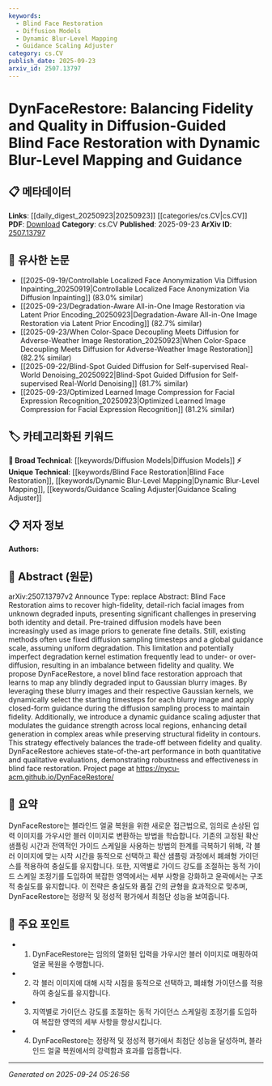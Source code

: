 ```yaml
---
keywords:
  - Blind Face Restoration
  - Diffusion Models
  - Dynamic Blur-Level Mapping
  - Guidance Scaling Adjuster
category: cs.CV
publish_date: 2025-09-23
arxiv_id: 2507.13797
---
```


<!-- KEYWORD_LINKING_METADATA:
{
  "processed_timestamp": "2025-09-24T05:26:56.955078",
  "vocabulary_version": "1.0",
  "selected_keywords": [
    "Blind Face Restoration",
    "Diffusion Models",
    "Dynamic Blur-Level Mapping",
    "Guidance Scaling Adjuster"
  ],
  "rejected_keywords": [],
  "similarity_scores": {
    "Blind Face Restoration": 0.82,
    "Diffusion Models": 0.78,
    "Dynamic Blur-Level Mapping": 0.79,
    "Guidance Scaling Adjuster": 0.77
  },
  "extraction_method": "AI_prompt_based",
  "budget_applied": true,
  "candidates_json": {
    "candidates": [
      {
        "surface": "Blind Face Restoration",
        "canonical": "Blind Face Restoration",
        "aliases": [
          "Face Restoration",
          "Image Restoration"
        ],
        "category": "unique_technical",
        "rationale": "This is a specific technique central to the paper's contribution, offering a unique approach to image processing.",
        "novelty_score": 0.75,
        "connectivity_score": 0.68,
        "specificity_score": 0.85,
        "link_intent_score": 0.82
      },
      {
        "surface": "Diffusion Models",
        "canonical": "Diffusion Models",
        "aliases": [
          "Diffusion Process",
          "Image Diffusion"
        ],
        "category": "broad_technical",
        "rationale": "Diffusion models are a key component in the methodology, linking to broader machine learning techniques.",
        "novelty_score": 0.55,
        "connectivity_score": 0.79,
        "specificity_score": 0.7,
        "link_intent_score": 0.78
      },
      {
        "surface": "Dynamic Blur-Level Mapping",
        "canonical": "Dynamic Blur-Level Mapping",
        "aliases": [
          "Blur Mapping",
          "Dynamic Blur"
        ],
        "category": "unique_technical",
        "rationale": "This novel concept is crucial for understanding the paper's approach to handling image degradation.",
        "novelty_score": 0.8,
        "connectivity_score": 0.65,
        "specificity_score": 0.88,
        "link_intent_score": 0.79
      },
      {
        "surface": "Guidance Scaling Adjuster",
        "canonical": "Guidance Scaling Adjuster",
        "aliases": [
          "Guidance Adjuster",
          "Scaling Adjuster"
        ],
        "category": "unique_technical",
        "rationale": "This component is integral to the proposed method, enhancing the adaptability of diffusion processes.",
        "novelty_score": 0.78,
        "connectivity_score": 0.6,
        "specificity_score": 0.82,
        "link_intent_score": 0.77
      }
    ],
    "ban_list_suggestions": [
      "fidelity",
      "quality",
      "performance"
    ]
  },
  "decisions": [
    {
      "candidate_surface": "Blind Face Restoration",
      "resolved_canonical": "Blind Face Restoration",
      "decision": "linked",
      "scores": {
        "novelty": 0.75,
        "connectivity": 0.68,
        "specificity": 0.85,
        "link_intent": 0.82
      }
    },
    {
      "candidate_surface": "Diffusion Models",
      "resolved_canonical": "Diffusion Models",
      "decision": "linked",
      "scores": {
        "novelty": 0.55,
        "connectivity": 0.79,
        "specificity": 0.7,
        "link_intent": 0.78
      }
    },
    {
      "candidate_surface": "Dynamic Blur-Level Mapping",
      "resolved_canonical": "Dynamic Blur-Level Mapping",
      "decision": "linked",
      "scores": {
        "novelty": 0.8,
        "connectivity": 0.65,
        "specificity": 0.88,
        "link_intent": 0.79
      }
    },
    {
      "candidate_surface": "Guidance Scaling Adjuster",
      "resolved_canonical": "Guidance Scaling Adjuster",
      "decision": "linked",
      "scores": {
        "novelty": 0.78,
        "connectivity": 0.6,
        "specificity": 0.82,
        "link_intent": 0.77
      }
    }
  ]
}
-->

# DynFaceRestore: Balancing Fidelity and Quality in Diffusion-Guided Blind Face Restoration with Dynamic Blur-Level Mapping and Guidance

## 📋 메타데이터

**Links**: [[daily_digest_20250923|20250923]] [[categories/cs.CV|cs.CV]]
**PDF**: [Download](https://arxiv.org/pdf/2507.13797.pdf)
**Category**: cs.CV
**Published**: 2025-09-23
**ArXiv ID**: [2507.13797](https://arxiv.org/abs/2507.13797)

## 🔗 유사한 논문
- [[2025-09-19/Controllable Localized Face Anonymization Via Diffusion Inpainting_20250919|Controllable Localized Face Anonymization Via Diffusion Inpainting]] (83.0% similar)
- [[2025-09-23/Degradation-Aware All-in-One Image Restoration via Latent Prior Encoding_20250923|Degradation-Aware All-in-One Image Restoration via Latent Prior Encoding]] (82.7% similar)
- [[2025-09-23/When Color-Space Decoupling Meets Diffusion for Adverse-Weather Image Restoration_20250923|When Color-Space Decoupling Meets Diffusion for Adverse-Weather Image Restoration]] (82.2% similar)
- [[2025-09-22/Blind-Spot Guided Diffusion for Self-supervised Real-World Denoising_20250922|Blind-Spot Guided Diffusion for Self-supervised Real-World Denoising]] (81.7% similar)
- [[2025-09-23/Optimized Learned Image Compression for Facial Expression Recognition_20250923|Optimized Learned Image Compression for Facial Expression Recognition]] (81.2% similar)

## 🏷️ 카테고리화된 키워드
**🧠 Broad Technical**: [[keywords/Diffusion Models|Diffusion Models]]
**⚡ Unique Technical**: [[keywords/Blind Face Restoration|Blind Face Restoration]], [[keywords/Dynamic Blur-Level Mapping|Dynamic Blur-Level Mapping]], [[keywords/Guidance Scaling Adjuster|Guidance Scaling Adjuster]]

## 📋 저자 정보

**Authors:** 

## 📄 Abstract (원문)

arXiv:2507.13797v2 Announce Type: replace 
Abstract: Blind Face Restoration aims to recover high-fidelity, detail-rich facial images from unknown degraded inputs, presenting significant challenges in preserving both identity and detail. Pre-trained diffusion models have been increasingly used as image priors to generate fine details. Still, existing methods often use fixed diffusion sampling timesteps and a global guidance scale, assuming uniform degradation. This limitation and potentially imperfect degradation kernel estimation frequently lead to under- or over-diffusion, resulting in an imbalance between fidelity and quality. We propose DynFaceRestore, a novel blind face restoration approach that learns to map any blindly degraded input to Gaussian blurry images. By leveraging these blurry images and their respective Gaussian kernels, we dynamically select the starting timesteps for each blurry image and apply closed-form guidance during the diffusion sampling process to maintain fidelity. Additionally, we introduce a dynamic guidance scaling adjuster that modulates the guidance strength across local regions, enhancing detail generation in complex areas while preserving structural fidelity in contours. This strategy effectively balances the trade-off between fidelity and quality. DynFaceRestore achieves state-of-the-art performance in both quantitative and qualitative evaluations, demonstrating robustness and effectiveness in blind face restoration. Project page at https://nycu-acm.github.io/DynFaceRestore/

## 📝 요약

DynFaceRestore는 블라인드 얼굴 복원을 위한 새로운 접근법으로, 임의로 손상된 입력 이미지를 가우시안 블러 이미지로 변환하는 방법을 학습합니다. 기존의 고정된 확산 샘플링 시간과 전역적인 가이드 스케일을 사용하는 방법의 한계를 극복하기 위해, 각 블러 이미지에 맞는 시작 시간을 동적으로 선택하고 확산 샘플링 과정에서 폐쇄형 가이던스를 적용하여 충실도를 유지합니다. 또한, 지역별로 가이드 강도를 조절하는 동적 가이드 스케일 조정기를 도입하여 복잡한 영역에서는 세부 사항을 강화하고 윤곽에서는 구조적 충실도를 유지합니다. 이 전략은 충실도와 품질 간의 균형을 효과적으로 맞추며, DynFaceRestore는 정량적 및 정성적 평가에서 최첨단 성능을 보여줍니다.

## 🎯 주요 포인트

- 1. DynFaceRestore는 임의의 열화된 입력을 가우시안 블러 이미지로 매핑하여 얼굴 복원을 수행합니다.
- 2. 각 블러 이미지에 대해 시작 시점을 동적으로 선택하고, 폐쇄형 가이던스를 적용하여 충실도를 유지합니다.
- 3. 지역별로 가이던스 강도를 조절하는 동적 가이던스 스케일링 조정기를 도입하여 복잡한 영역의 세부 사항을 향상시킵니다.
- 4. DynFaceRestore는 정량적 및 정성적 평가에서 최첨단 성능을 달성하며, 블라인드 얼굴 복원에서의 강력함과 효과를 입증합니다.


---

*Generated on 2025-09-24 05:26:56*